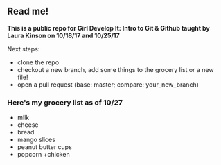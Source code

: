 ## Read me!
**This is a public repo for Girl Develop It: Intro to Git & Github taught by Laura Kinson on 10/18/17 and 10/25/17**

Next steps:
- clone the repo
- checkout a new branch, add some things to the grocery list or a new file!
- open a pull request (base: master; compare: your_new_branch)


### Here's my grocery list as of 10/27


+ milk
+ cheese
+ bread
+ mango slices
+ peanut butter cups
+ popcorn
+chicken
